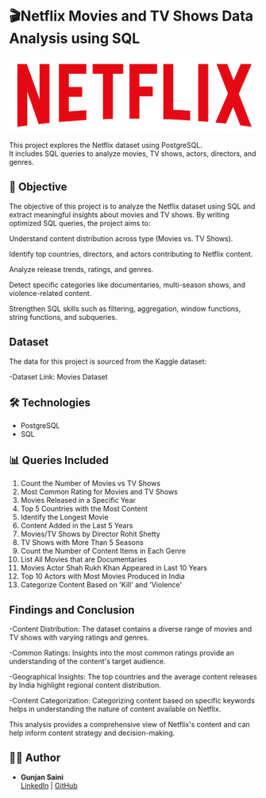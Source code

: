 # 🎬Netflix Movies and TV Shows Data Analysis using SQL

![Netflix Logo](https://github.com/GunjanSaini07/netflix_sql_project/blob/main/logo.png)

This project explores the Netflix dataset using PostgreSQL.  
It includes SQL queries to analyze movies, TV shows, actors, directors, and genres. 


## 🎯 Objective

The objective of this project is to analyze the Netflix dataset using SQL and extract meaningful insights about movies and TV shows. By writing optimized SQL queries, the project aims to:

Understand content distribution across type (Movies vs. TV Shows).

Identify top countries, directors, and actors contributing to Netflix content.

Analyze release trends, ratings, and genres.

Detect specific categories like documentaries, multi-season shows, and violence-related content.

Strengthen SQL skills such as filtering, aggregation, window functions, string functions, and subqueries.


## Dataset
The data for this project is sourced from the Kaggle dataset:

-Dataset Link: Movies Dataset



## 🛠️ Technologies
- PostgreSQL
- SQL



## 📊 Queries Included
1. Count the Number of Movies vs TV Shows
2. Most Common Rating for Movies and TV Shows
3. Movies Released in a Specific Year
4. Top 5 Countries with the Most Content
5. Identify the Longest Movie
6. Content Added in the Last 5 Years
7. Movies/TV Shows by Director Rohit Shetty
8. TV Shows with More Than 5 Seasons
9. Count the Number of Content Items in Each Genre
10. List All Movies that are Documentaries
11. Movies Actor Shah Rukh Khan Appeared in Last 10 Years
12. Top 10 Actors with Most Movies Produced in India
13. Categorize Content Based on 'Kill' and 'Violence'

## Findings and Conclusion
-Content Distribution: The dataset contains a diverse range of movies and TV shows with varying ratings and genres.

-Common Ratings: Insights into the most common ratings provide an understanding of the content's target audience.

-Geographical Insights: The top countries and the average content releases by India highlight regional content distribution.

-Content Categorization: Categorizing content based on specific keywords helps in understanding the nature of content available on Netflix.

This analysis provides a comprehensive view of Netflix's content and can help inform content strategy and decision-making.

## 👩‍💻 Author  
- **Gunjan Saini**  
  [LinkedIn](https://www.linkedin.com/in/gunjan-saini-7a255b28b) | [GitHub](https://github.com/GunjanSaini07)

